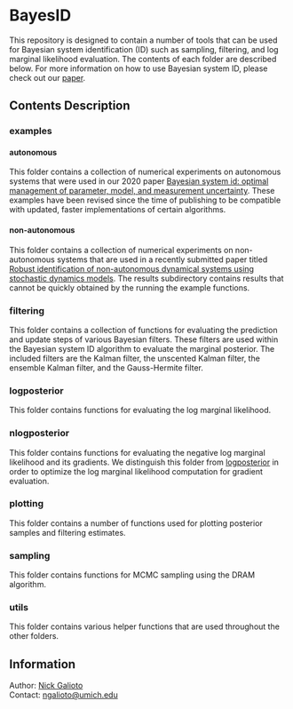 # BayesID

This repository is designed to contain a number of tools that can be used for Bayesian system identification (ID) such as sampling, filtering, and log marginal likelihood evaluation. The contents of each folder are described below. For more information on how to use Bayesian system ID, please check out our [paper](https://link.springer.com/article/10.1007/s11071-020-05925-8).

## Contents Description

### examples

#### autonomous
This folder contains a collection of numerical experiments on autonomous systems that were used in our 2020 paper [Bayesian system id: optimal management of parameter, model, and measurement uncertainty](https://link.springer.com/article/10.1007/s11071-020-05925-8). These examples have been revised since the time of publishing to be compatible with updated, faster implementations of certain algorithms.

#### non-autonomous
This folder contains a collection of numerical experiments on non-autonomous systems that are used in a recently submitted paper titled [Robust identification of non-autonomous dynamical systems using stochastic dynamics models](https://arxiv.org/abs/2212.13902). The results subdirectory contains results that cannot be quickly obtained by the running the example functions.

### filtering
This folder contains a collection of functions for evaluating the prediction and update steps of various Bayesian filters. These filters are used within the Bayesian system ID algorithm to evaluate the marginal posterior. The included filters are the Kalman filter, the unscented Kalman filter, the ensemble Kalman filter, and the Gauss-Hermite filter.

### logposterior
This folder contains functions for evaluating the log marginal likelihood.

### nlogposterior
This folder contains functions for evaluating the negative log marginal likelihood and its gradients. We distinguish this folder from [logposterior](#logposterior) in order to optimize the log marginal likelihood computation for gradient evaluation.

### plotting
This folder contains a number of functions used for plotting posterior samples and filtering estimates.

### sampling
This folder contains functions for MCMC sampling using the DRAM algorithm.

### utils
This folder contains various helper functions that are used throughout the other folders.

## Information
Author: [Nick Galioto](https://scholar.google.com/citations?user=psGSgNoAAAAJ&hl=en&oi=sra)\
Contact: [ngalioto@umich.edu](mailto:ngalioto@umich.edu)
